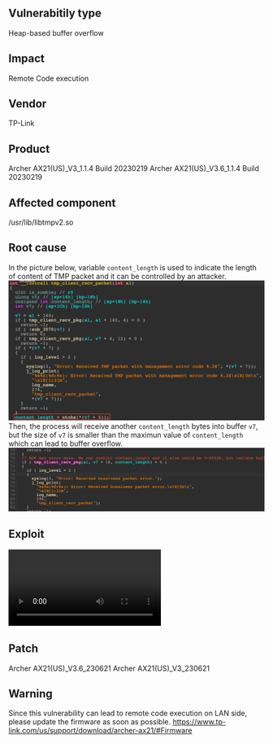 ## Vulnerabitily type
Heap-based buffer overflow

## Impact
Remote Code execution

## Vendor
TP-Link

## Product
Archer AX21(US)_V3_1.1.4 Build 20230219
Archer AX21(US)_V3.6_1.1.4 Build 20230219

## Affected component
/usr/lib/libtmpv2.so

## Root cause
In the picture below, variable `content_length` is used to indicate the length of content of TMP packet and it can be controlled by an attacker. 
![](img/1.png)
Then, the process will receive another `content_length` bytes into buffer `v7`, but the size of `v7` is smaller than the maximun value of `content_length` which can lead to buffer overflow.
![](img/2.png)

## Exploit
![exploit](exploit.mp4)

## Patch
Archer AX21(US)_V3.6_230621
Archer AX21(US)_V3_230621

## Warning
Since this vulnerability can lead to remote code execution on LAN side, please update the firmware as soon as possible.
https://www.tp-link.com/us/support/download/archer-ax21/#Firmware
